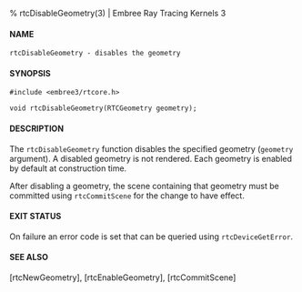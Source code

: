 % rtcDisableGeometry(3) | Embree Ray Tracing Kernels 3

#### NAME

    rtcDisableGeometry - disables the geometry

#### SYNOPSIS

    #include <embree3/rtcore.h>

    void rtcDisableGeometry(RTCGeometry geometry);

#### DESCRIPTION

The `rtcDisableGeometry` function disables the specified geometry
(`geometry` argument). A disabled geometry is not rendered. Each
geometry is enabled by default at construction time.

After disabling a geometry, the scene containing that geometry must be
committed using `rtcCommitScene` for the change to have effect.

#### EXIT STATUS

On failure an error code is set that can be queried using
`rtcDeviceGetError`.

#### SEE ALSO

[rtcNewGeometry], [rtcEnableGeometry], [rtcCommitScene]
